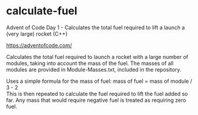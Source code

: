 # calculate-fuel
Advent of Code Day 1 - Calculates the total fuel required to lift a launch a (very large) rocket (C++)  

https://adventofcode.com/

Calculates the total fuel required to launch a rocket with a large number of modules, taking into account the mass of the fuel.
The masses of all modules are provided in Module-Masses.txt, included in the repository.

Uses a simple formula for the mass of fuel: mass of fuel = mass of module / 3 - 2  
This is then repeated to calculate the fuel required to lift the fuel added so far. Any mass that would require negative fuel is treated as requiring zero fuel.
